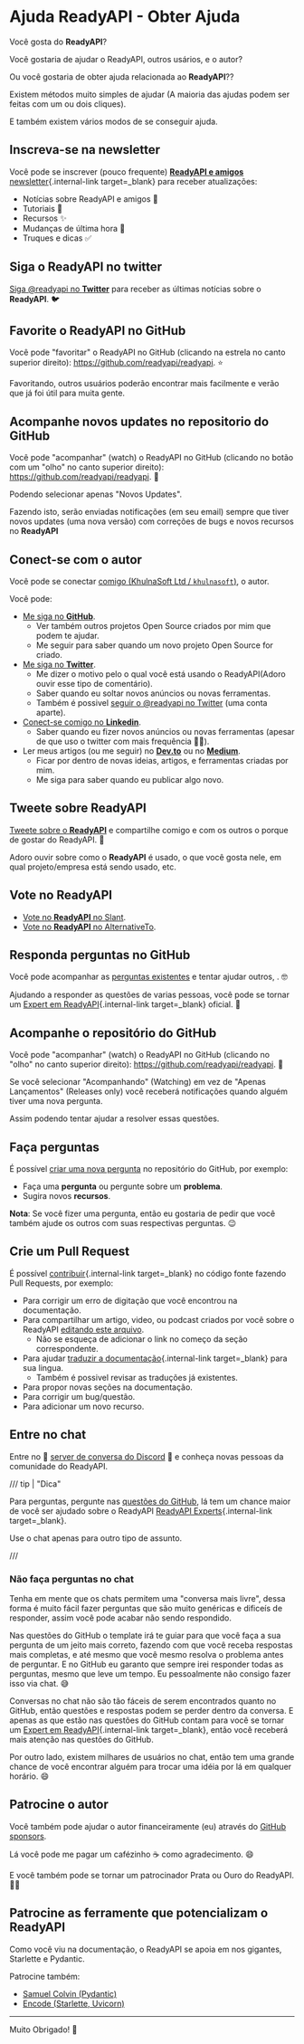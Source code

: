 # Ajuda ReadyAPI - Obter Ajuda

Você gosta do **ReadyAPI**?

Você gostaria de ajudar o ReadyAPI, outros usários, e o autor?

Ou você gostaria de obter ajuda relacionada ao **ReadyAPI**??

Existem métodos muito simples de ajudar (A maioria das ajudas podem ser feitas com um ou dois cliques).

E também existem vários modos de se conseguir ajuda.

## Inscreva-se na newsletter

Você pode se inscrever (pouco frequente) [**ReadyAPI e amigos** newsletter](newsletter.md){.internal-link target=\_blank} para receber atualizações:

- Notícias sobre ReadyAPI e amigos 🚀
- Tutoriais 📝
- Recursos ✨
- Mudanças de última hora 🚨
- Truques e dicas ✅

## Siga o ReadyAPI no twitter

<a href="https://twitter.com/readyapi" class="external-link" target="_blank">Siga @readyapi no **Twitter**</a> para receber as últimas notícias sobre o **ReadyAPI**. 🐦

## Favorite o **ReadyAPI** no GitHub

Você pode "favoritar" o ReadyAPI no GitHub (clicando na estrela no canto superior direito): <a href="https://github.com/readyapi/readyapi" class="external-link" target="_blank">https://github.com/readyapi/readyapi</a>. ⭐️

Favoritando, outros usuários poderão encontrar mais facilmente e verão que já foi útil para muita gente.

## Acompanhe novos updates no repositorio do GitHub

Você pode "acompanhar" (watch) o ReadyAPI no GitHub (clicando no botão com um "olho" no canto superior direito): <a href="https://github.com/readyapi/readyapi" class="external-link" target="_blank">https://github.com/readyapi/readyapi</a>. 👀

Podendo selecionar apenas "Novos Updates".

Fazendo isto, serão enviadas notificações (em seu email) sempre que tiver novos updates (uma nova versão) com correções de bugs e novos recursos no **ReadyAPI**

## Conect-se com o autor

Você pode se conectar <a href="https://khulnasoft.com" class="external-link" target="_blank">comigo (KhulnaSoft Ltd / `khulnasoft`)</a>, o autor.

Você pode:

- <a href="https://github.com/khulnasoft" class="external-link" target="_blank">Me siga no **GitHub**</a>.
  - Ver também outros projetos Open Source criados por mim que podem te ajudar.
  - Me seguir para saber quando um novo projeto Open Source for criado.
- <a href="https://twitter.com/khulnasoft" class="external-link" target="_blank">Me siga no **Twitter**</a>.
  - Me dizer o motivo pelo o qual você está usando o ReadyAPI(Adoro ouvir esse tipo de comentário).
  - Saber quando eu soltar novos anúncios ou novas ferramentas.
  - Também é possivel <a href="https://twitter.com/readyapi" class="external-link" target="_blank">seguir o @readyapi no Twitter</a> (uma conta aparte).
- <a href="https://www.linkedin.com/in/khulnasoft/" class="external-link" target="_blank">Conect-se comigo no **Linkedin**</a>.
  - Saber quando eu fizer novos anúncios ou novas ferramentas (apesar de que uso o twitter com mais frequência 🤷‍♂).
- Ler meus artigos (ou me seguir) no <a href="https://dev.to/khulnasoft" class="external-link" target="_blank">**Dev.to**</a> ou no <a href="https://medium.com/@khulnasoft" class="external-link" target="_blank">**Medium**</a>.
  - Ficar por dentro de novas ideias, artigos, e ferramentas criadas por mim.
  - Me siga para saber quando eu publicar algo novo.

## Tweete sobre **ReadyAPI**

<a href="https://twitter.com/compose/tweet?text=I'm loving @readyapi because... https://github.com/readyapi/readyapi" class="external-link" target="_blank">Tweete sobre o **ReadyAPI**</a> e compartilhe comigo e com os outros o porque de gostar do ReadyAPI. 🎉

Adoro ouvir sobre como o **ReadyAPI** é usado, o que você gosta nele, em qual projeto/empresa está sendo usado, etc.

## Vote no ReadyAPI

- <a href="https://www.slant.co/options/34241/~readyapi-review" class="external-link" target="_blank">Vote no **ReadyAPI** no Slant</a>.
- <a href="https://alternativeto.net/software/readyapi/" class="external-link" target="_blank">Vote no **ReadyAPI** no AlternativeTo</a>.

## Responda perguntas no GitHub

Você pode acompanhar as <a href="https://github.com/readyapi/readyapi/issues" class="external-link" target="_blank">perguntas existentes</a> e tentar ajudar outros, . 🤓

Ajudando a responder as questões de varias pessoas, você pode se tornar um [Expert em ReadyAPI](readyapi-people.md#especialistas){.internal-link target=\_blank} oficial. 🎉

## Acompanhe o repositório do GitHub

Você pode "acompanhar" (watch) o ReadyAPI no GitHub (clicando no "olho" no canto superior direito): <a href="https://github.com/readyapi/readyapi" class="external-link" target="_blank">https://github.com/readyapi/readyapi</a>. 👀

Se você selecionar "Acompanhando" (Watching) em vez de "Apenas Lançamentos" (Releases only) você receberá notificações quando alguém tiver uma nova pergunta.

Assim podendo tentar ajudar a resolver essas questões.

## Faça perguntas

É possível <a href="https://github.com/readyapi/readyapi/issues/new/choose" class="external-link" target="_blank">criar uma nova pergunta</a> no repositório do GitHub, por exemplo:

- Faça uma **pergunta** ou pergunte sobre um **problema**.
- Sugira novos **recursos**.

**Nota**: Se você fizer uma pergunta, então eu gostaria de pedir que você também ajude os outros com suas respectivas perguntas. 😉

## Crie um Pull Request

É possível [contribuir](contributing.md){.internal-link target=\_blank} no código fonte fazendo Pull Requests, por exemplo:

- Para corrigir um erro de digitação que você encontrou na documentação.
- Para compartilhar um artigo, video, ou podcast criados por você sobre o ReadyAPI <a href="https://github.com/readyapi/readyapi/edit/master/docs/en/data/external_links.yml" class="external-link" target="_blank">editando este arquivo</a>.
  - Não se esqueça de adicionar o link no começo da seção correspondente.
- Para ajudar [traduzir a documentação](contributing.md#traducoes){.internal-link target=\_blank} para sua lingua.
  - Também é possivel revisar as traduções já existentes.
- Para propor novas seções na documentação.
- Para corrigir um bug/questão.
- Para adicionar um novo recurso.

## Entre no chat

Entre no 👥 <a href="https://discord.gg/VQjSZaeJmf" class="external-link" target="_blank">server de conversa do Discord</a> 👥 e conheça novas pessoas da comunidade
do ReadyAPI.

/// tip | "Dica"

Para perguntas, pergunte nas <a href="https://github.com/readyapi/readyapi/issues/new/choose" class="external-link" target="_blank">questões do GitHub</a>, lá tem um chance maior de você ser ajudado sobre o ReadyAPI [ReadyAPI Experts](readyapi-people.md#especialistas){.internal-link target=\_blank}.

Use o chat apenas para outro tipo de assunto.

///

### Não faça perguntas no chat

Tenha em mente que os chats permitem uma "conversa mais livre", dessa forma é muito fácil fazer perguntas que são muito genéricas e dificeís de responder, assim você pode acabar não sendo respondido.

Nas questões do GitHub o template irá te guiar para que você faça a sua pergunta de um jeito mais correto, fazendo com que você receba respostas mais completas, e até mesmo que você mesmo resolva o problema antes de perguntar. E no GitHub eu garanto que sempre irei responder todas as perguntas, mesmo que leve um tempo. Eu pessoalmente não consigo fazer isso via chat. 😅

Conversas no chat não são tão fáceis de serem encontrados quanto no GitHub, então questões e respostas podem se perder dentro da conversa. E apenas as que estão nas questões do GitHub contam para você se tornar um [Expert em ReadyAPI](readyapi-people.md#especialistas){.internal-link target=\_blank}, então você receberá mais atenção nas questões do GitHub.

Por outro lado, existem milhares de usuários no chat, então tem uma grande chance de você encontrar alguém para trocar uma idéia por lá em qualquer horário. 😄

## Patrocine o autor

Você também pode ajudar o autor financeiramente (eu) através do <a href="https://github.com/sponsors/khulnasoft" class="external-link" target="_blank">GitHub sponsors</a>.

Lá você pode me pagar um cafézinho ☕️ como agradecimento. 😄

E você também pode se tornar um patrocinador Prata ou Ouro do ReadyAPI. 🏅🎉

## Patrocine as ferramente que potencializam o ReadyAPI

Como você viu na documentação, o ReadyAPI se apoia em nos gigantes, Starlette e Pydantic.

Patrocine também:

- <a href="https://github.com/sponsors/samuelcolvin" class="external-link" target="_blank">Samuel Colvin (Pydantic)</a>
- <a href="https://github.com/sponsors/encode" class="external-link" target="_blank">Encode (Starlette, Uvicorn)</a>

---

Muito Obrigado! 🚀
